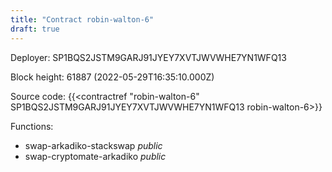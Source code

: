 ```yaml
---
title: "Contract robin-walton-6"
draft: true
---
```

Deployer: SP1BQS2JSTM9GARJ91JYEY7XVTJWVWHE7YN1WFQ13


 



Block height: 61887 (2022-05-29T16:35:10.000Z)

Source code: {{<contractref "robin-walton-6" SP1BQS2JSTM9GARJ91JYEY7XVTJWVWHE7YN1WFQ13 robin-walton-6>}}

Functions:

* swap-arkadiko-stackswap _public_
* swap-cryptomate-arkadiko _public_
